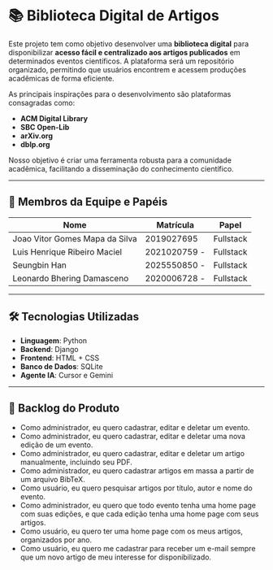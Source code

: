 # 📚 Biblioteca Digital de Artigos

Este projeto tem como objetivo desenvolver uma **biblioteca digital** para disponibilizar **acesso fácil e centralizado aos artigos publicados** em determinados eventos científicos. A plataforma será um repositório organizado, permitindo que usuários encontrem e acessem produções acadêmicas de forma eficiente.

As principais inspirações para o desenvolvimento são plataformas consagradas como:
- **ACM Digital Library**
- **SBC Open-Lib**
- **arXiv.org**
- **dblp.org**

Nosso objetivo é criar uma ferramenta robusta para a comunidade acadêmica, facilitando a disseminação do conhecimento científico.

---

## 👥 Membros da Equipe e Papéis

| Nome | Matrícula | Papel |
|--------------|------------|-----------|
| Joao Vitor Gomes Mapa da Silva | 2019027695 | Fullstack |
| Luis Henrique Ribeiro Maciel | 2021020759 - | Fullstack |
| Seungbin Han | 2025550850 - | Fullstack |
| Leonardo Bhering Damasceno | 2020006728 - | Fullstack |

---

## 🛠️ Tecnologias Utilizadas

- **Linguagem**: Python
- **Backend**: Django
- **Frontend**: HTML + CSS
- **Banco de Dados**: SQLite
- **Agente IA**: Cursor e Gemini

---

## 📌 Backlog do Produto

- Como administrador, eu quero cadastrar, editar e deletar um evento.
- Como administrador, eu quero cadastrar, editar e deletar uma nova edição de um evento.
- Como administrador, eu quero cadastrar, editar e deletar um artigo manualmente, incluindo seu PDF.
- Como administrador, eu quero cadastrar artigos em massa a partir de um arquivo BibTeX.
- Como usuário, eu quero pesquisar artigos por título, autor e nome do evento.
- Como administrador, eu quero que todo evento tenha uma home page com suas edições, e que cada edição tenha uma home page com seus artigos.
- Como usuário, eu quero ter uma home page com os meus artigos, organizados por ano.
- Como usuário, eu quero me cadastrar para receber um e-mail sempre que um novo artigo de meu interesse for disponibilizado.
